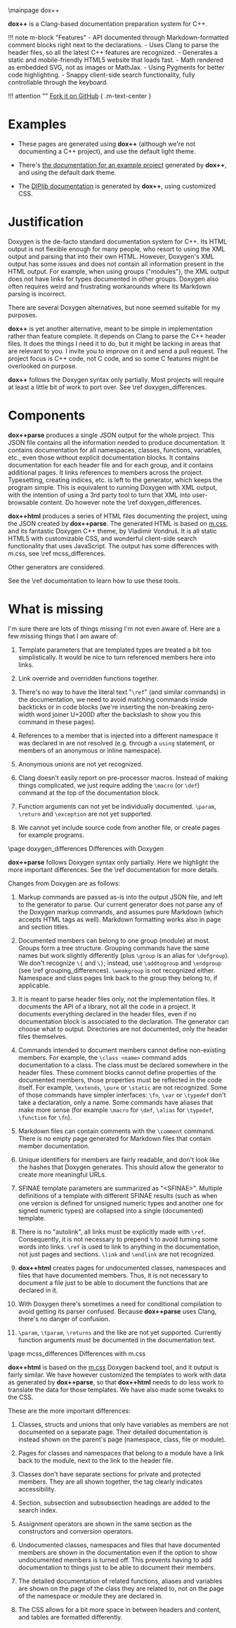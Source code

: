 \mainpage dox++

**dox++** is a Clang-based documentation preparation system for C++.

!!! note m-block "Features"
    - API documented through Markdown-formatted comment blocks right next to the declarations.
    - Uses Clang to parse the header files, so all the latest C++ features are recognized.
    - Generates a static and mobile-friendly HTML5 website that loads fast.
    - Math rendered as embedded SVG, not as images or MathJax.
    - Using Pygments for better code highlighting.
    - Snappy client-side search functionality, fully controllable through the keyboard.

!!! attention ""
    [Fork it on GitHub](https://github.com/crisluengo/doxpp)
    { .m-text-center }


# Examples

- These pages are generated using **dox++** (although we're not documenting a C++ project),
  and use the default light theme.

- There's [the documentation for an example project](example/index.html) generated by **dox++**,
  and using the default dark theme.

- The [DIPlib documentation](https://diplib.org/diplib-docs/) is generated by **dox++**,
  using customized CSS.


# Justification

Doxygen is the de-facto standard documentation system for C++. Its HTML output is not
flexible enough for many people, who resort to using the XML output and parsing that
into their own HTML. However, Doxygen's XML output has some issues and does not contain
all information present in the HTML output. For example, when using groups ("modules"),
the XML output does not have links for types documented in other groups. Doxygen also
often requires weird and frustrating workarounds where its Markdown parsing is incorrect.

There are several Doxygen alternatives, but none seemed suitable for my purposes.

**dox++** is yet another alternative, meant to be simple in implementation rather than feature
complete. It depends on Clang to parse the C++ header files.
It does the things I need it to do, but it might be lacking in areas that are
relevant to you. I invite you to improve on it and send a pull request. The project focus
is C++ code, not C code, and so some C features might be overlooked on purpose.

**dox++** follows the Doxygen syntax only partially. Most projects will require at least
a little bit of work to port over. See \ref doxygen_differences.


# Components

**dox++parse** produces a single JSON output for the whole project. This JSON file contains
all the information needed to produce documentation. It contains documentation for all
namespaces, classes, functions, variables, etc., even those without explicit documentation
blocks. It contains documentation for each header file and for each group, and it contains
additional pages. It links references to members across the project.
Typesetting, creating indices, etc. is left to the generator, which keeps the program simple.
This is equivalent to running Doxygen with XML output, with the intention of using a 3rd
party tool to turn that XML into user-browsable content. Do however note the
\ref doxygen_differences.

**dox++html** produces a series of HTML files documenting the project, using the
JSON created by **dox++parse**. The generated HTML is based on [m.css](https://mcss.mosra.cz/),
and its fantastic Doxygen C++ theme, by Vladimír Vondruš. It is all static HTML5 with
customizable CSS, and wonderful client-side search functionality that uses JavaScript.
The output has some differences with m.css, see \ref mcss_differences.

Other generators are considered.

See the \ref documentation to learn how to use these tools.

# What is missing

I'm sure there are lots of things missing I'm not even aware of. Here are a few missing things
that I am aware of:

1. Template parameters that are templated types are treated a bit too simplistically. It would
   be nice to turn referenced members here into links.

2. Link override and overridden functions together.

3. There's no way to have the literal text "`\‍ref`" (and similar commands) in the documentation,
   we need to avoid matching commands inside backticks or in code blocks (we're inserting the
   non-breaking zero-width word joiner U+200D after the backslash to show you this command
   in these pages).

4. References to a member that is injected into a different namespace it was declared in are not
   resolved (e.g. through a `using` statement, or members of an anonymous or inline namespace).

5. Anonymous unions are not yet recognized.

5. Clang doesn't easily report on pre-processor macros. Instead of making things complicated,
   we just require adding the `\macro` (or `\def`) command at the top of the documentation block.

6. Function arguments can not yet be individually documented. `\param`, `\return` and `\exception`
   are not yet supported.

7. We cannot yet include source code from another file, or create pages for example
   programs.


\page doxygen_differences Differences with Doxygen

**dox++parse** follows Doxygen syntax only partially. Here we highlight the more important
differences. See the \ref documentation for more details.

Changes from Doxygen are as follows:

1. Markup commands are passed as-is into the output JSON file, and left to the generator
   to parse. Our current generator does not parse any of the Doxygen markup commands, and
   assumes pure Markdown (which accepts HTML tags as well).
   Markdown formatting works also in page and section titles.

2. Documented members can belong to one group (module) at most. Groups form a tree structure.
   Grouping commands have the same names but work slightly differently (plus `\group` is an
   alias for `\defgroup`). We don't recognize `\{` and `\}`; instead, use `\addtogroup` and
   `\endgroup` (see \ref grouping_differences). `\weakgroup` is not recognized either.
   Namespace and class pages link back to the group they belong to, if applicable.

3. It is meant to parse header files only, not the implementation files. It documents the API
   of a library, not all the code in a project. It documents everything declared in the header
   files, even if no documentation block is associated to the declaration. The generator can
   choose what to output. Directories are not documented, only the header files themselves.

4. Commands intended to document members cannot define non-existing members. For example,
   the `\class <name>` command adds documentation to a class. The class must be declared somewhere
   in the header files. These comment blocks cannot define properties of the documented members,
   those properties must be reflected in the code itself. For example, `\extends`, `\pure` or
   `\static` are not recognized. Some of those commands have simpler interfaces:
   `\fn`, `\var` or `\typedef` don't take a declaration, only a name.
   Some commands have aliases that make more sense (for example `\macro` for `\def`,
   `\alias` for `\typedef`, `\function` for `\fn`).

5. Markdown files can contain comments with the `\comment` command. There is no empty page generated
   for Markdown files that contain member documentation.

6. Unique identifiers for members are fairly readable, and don't look like the hashes that
   Doxygen generates. This should allow the generator to create more meaningful URLs.

7. SFINAE template parameters are summarized as "<SFINAE\>". Multiple definitions of a template
   with different SFINAE results (such as when one version is defined for unsigned numeric types
   and another one for signed numeric types) are collapsed into a single (documented) template.

8. There is no "autolink", all links must be explicitly made with `\‍ref`. Consequently, it is
   not necessary to prepend `%` to avoid turning some words into links. `\‍ref` is used to link
   to anything in the documentation, not just pages and sections. `\link` and `\endlink` are
   not recognized.

9. **dox++html** creates pages for undocumented classes, namespaces and files that have documented
   members. Thus, it is not necessary to document a file just to be able to document the functions
   that are declared in it.

10. With Doxygen there's sometimes a need for conditional compilation to avoid getting its parser
    confused. Because **dox++parse** uses Clang, there's no danger of confusion.

11. `\param`, `\tparam`, `\returns` and the like are not yet supported. Currently function arguments
    must be documented in the documentation text.


\page mcss_differences Differences with m.css

**dox++html** is based on the [m.css](https://mcss.mosra.cz/) Doxygen backend tool,
and it output is fairly similar. We have however customized the templates to work with data
as generated by **dox++parse**, so that **dox++html** needs to do less work to translate
the data for those templates. We have also made some tweaks to the CSS.

These are the more important differences:

1. Classes, structs and unions that only have variables as members are not documented on
   a separate page. Their detailed documentation is instead shown on the parent's page (namespace,
   class, file or module).

2. Pages for classes and namespaces that belong to a module have a link back to the module, next
   to the link to the header file.

3. Classes don't have separate sections for private and protected members. They are all shown
   together, the tag clearly indicates accessibility.

4. Section, subsection and subsubsection headings are added to the search index.

5. Assignment operators are shown in the same section as the constructors and conversion operators.

6. Undocumented classes, namespaces and files that have documented members are shown in
   the documentation even if the option to show undocumented members is turned off. This
   prevents having to add documentation to things just to be able to document their members.

7. The detailed documentation of related functions, aliases and variables are shown on the page
   of the class they are related to, not on the page of the namespace or module they are
   declared in.

8. The CSS allows for a bit more space in between headers and content, and tables are formatted
   differently.
